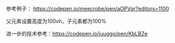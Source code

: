 参考例子： https://codepen.io/meecrobe/pen/aOPVqr?editors=1100

父元素设置高度为100vh，子元素都为100%


进一步的技术参考：https://codepen.io/juuggo/pen/KbLBZe